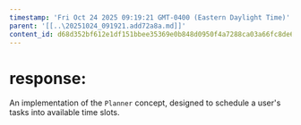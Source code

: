 ```yaml
---
timestamp: 'Fri Oct 24 2025 09:19:21 GMT-0400 (Eastern Daylight Time)'
parent: '[[..\20251024_091921.add72a8a.md]]'
content_id: d68d352bf612e1df151bbee35369e0b848d0950f4a7288ca03a66fc8de657df9
---
```


# response:

An implementation of the `Planner` concept, designed to schedule a user's tasks into available time slots.
